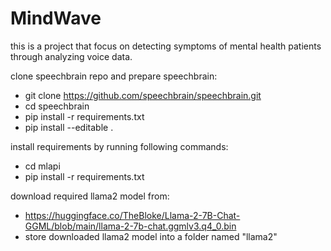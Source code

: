 # MindWave 

this is a project that focus on detecting symptoms of mental health patients through analyzing voice data.

clone speechbrain repo and prepare speechbrain:
 - git clone https://github.com/speechbrain/speechbrain.git
 - cd speechbrain
 - pip install -r requirements.txt
 - pip install --editable .

install requirements by running following commands:
 - cd mlapi
 - pip install -r requirements.txt

download required llama2 model from:
- https://huggingface.co/TheBloke/Llama-2-7B-Chat-GGML/blob/main/llama-2-7b-chat.ggmlv3.q4_0.bin
- store downloaded llama2 model into a folder named "llama2"